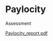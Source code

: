 # Paylocity
Assessment


[Paylocity_report.pdf](https://github.com/TegzoK/Paylocity/files/7445902/Paylocity_report.pdf)
